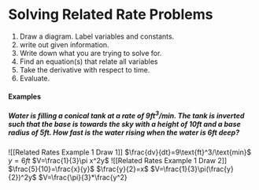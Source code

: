 # Solving Related Rate Problems
1. Draw a diagram. Label variables and constants.
2. write out given information.
3. Write down what you are trying to solve for.
4. Find an equation(s) that relate all variables
5. Take the derivative with respect to time.
6. Evaluate.
#### Examples
##### Water is filling a conical tank at a rate of 9ft$^3/$min. The tank is inverted such that the base is towards the sky with a height of 10ft and a base radius of 5ft. How fast is the water rising when the water is 6ft deep?
![[Related Rates Example 1 Draw 1]]
$\frac{dv}{dt}=9\text{ft}^3/\text{min}$
$y=6ft$
$V=\frac{1}{3}\pi x^2y$
![[Related Rates Example 1 Draw 2]]
$\frac{5}{10}=\frac{x}{y}$
$\frac{y}{2}=x$
$V=\frac{1}{3}\pi(\frac{y}{2})^2y$
$V=\frac{\pi}{3}*\frac{y^2}